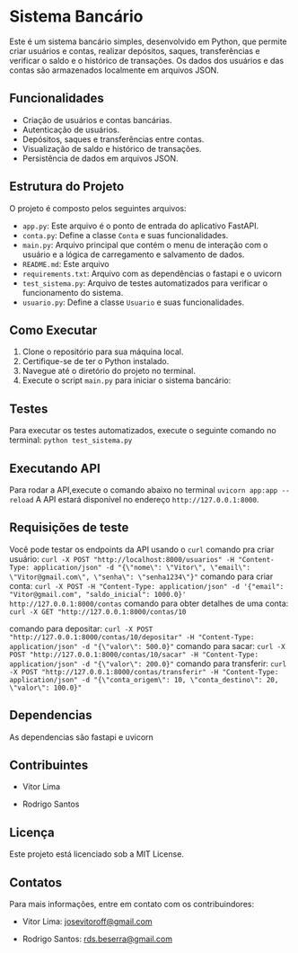 # Sistema Bancário

Este é um sistema bancário simples, desenvolvido em Python, que permite criar usuários e contas, realizar depósitos, saques, transferências e verificar o saldo e o histórico de transações. Os dados dos usuários e das contas são armazenados localmente em arquivos JSON.

## Funcionalidades

- Criação de usuários e contas bancárias.
- Autenticação de usuários.
- Depósitos, saques e transferências entre contas.
- Visualização de saldo e histórico de transações.
- Persistência de dados em arquivos JSON.

## Estrutura do Projeto

O projeto é composto pelos seguintes arquivos:

- `app.py`: Este arquivo é o ponto de entrada do aplicativo FastAPI.
- `conta.py`: Define a classe `Conta` e suas funcionalidades.
- `main.py`: Arquivo principal que contém o menu de interação com o usuário e a lógica de carregamento e salvamento de dados.
- `README.md`: Este arquivo
- `requirements.txt`:  Arquivo com as dependências o fastapi e o uvicorn
- `test_sistema.py`: Arquivo de testes automatizados para verificar o funcionamento do sistema.
- `usuario.py`: Define a classe `Usuario` e suas funcionalidades.

## Como Executar

1. Clone o repositório para sua máquina local.
2. Certifique-se de ter o Python instalado.
3. Navegue até o diretório do projeto no terminal.
4. Execute o script `main.py` para iniciar o sistema bancário:

## Testes

Para executar os testes automatizados, execute o seguinte comando no terminal:
`python test_sistema.py`

## Executando API
Para rodar a API,execute o comando abaixo no terminal
`uvicorn app:app --reload`
A API estará disponível no endereço `http://127.0.0.1:8000`.

## Requisições de teste
Você pode testar os endpoints da API usando o `curl`
comando pra criar usuário: `curl -X POST "http://localhost:8000/usuarios" -H "Content-Type: application/json" -d "{\"nome\": \"Vitor\", \"email\": \"Vitor@gmail.com\", \"senha\": \"senha1234\"}"`
comando para criar conta: `curl -X POST -H "Content-Type: application/json" -d '{"email": "Vitor@gmail.com", "saldo_inicial": 1000.0}' http://127.0.0.1:8000/contas`
comando para obter detalhes de uma conta: `curl -X GET "http://127.0.0.1:8000/contas/10`

comando para depositar: `curl -X POST "http://127.0.0.1:8000/contas/10/depositar" -H "Content-Type: application/json" -d "{\"valor\": 500.0}"`
comando para sacar: `curl -X POST "http://127.0.0.1:8000/contas/10/sacar" -H "Content-Type: application/json" -d "{\"valor\": 200.0}"`
comando para transferir: `curl -X POST "http://127.0.0.1:8000/contas/transferir" -H "Content-Type: application/json" -d "{\"conta_origem\": 10, \"conta_destino\": 20, \"valor\": 100.0}"`

## Dependencias

As dependencias são fastapi e uvicorn

## Contribuintes

- Vitor Lima

- Rodrigo Santos

## Licença

Este projeto está licenciado sob a MIT License.

## Contatos

Para mais informações, entre em contato com os contribuindores:

- Vitor Lima: josevitoroff@gmail.com

- Rodrigo Santos: rds.beserra@gmail.com
